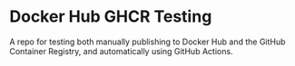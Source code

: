 # Docker Hub GHCR Testing
A repo for testing both manually publishing to Docker Hub and the GitHub Container Registry, and automatically using GitHub Actions.
